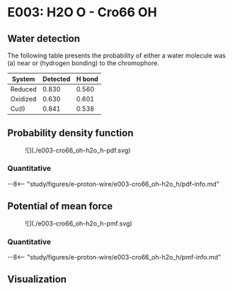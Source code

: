 # E003: H2O O - Cro66 OH

## Water detection

The following table presents the probability of either a water molecule was (a) near or (hydrogen bonding) to the chromophore.

| System | Detected | H bond |
| ------ | -------- | ------ |
| Reduced | 0.830 | 0.560 |
| Oxidized | 0.630 | 0.601 |
| Cu(I) | 0.841 | 0.538 |

## Probability density function

<figure markdown>
![](./e003-cro66_oh-h2o_h-pdf.svg)
</figure>

### Quantitative

--8<-- "study/figures/e-proton-wire/e003-cro66_oh-h2o_h/pdf-info.md"

## Potential of mean force

<figure markdown>
![](./e003-cro66_oh-h2o_h-pmf.svg)
</figure>

### Quantitative

--8<-- "study/figures/e-proton-wire/e003-cro66_oh-h2o_h/pmf-info.md"

## Visualization

<div id="reduced-view" class="mol-container"></div>
<script>
document.addEventListener('DOMContentLoaded', (event) => {
    const viewer = molstar.Viewer.create('reduced-view', {
        layoutIsExpanded: false,
        layoutShowControls: false,
        layoutShowRemoteState: false,
        layoutShowSequence: true,
        layoutShowLog: false,
        layoutShowLeftPanel: false,
        viewportShowExpand: true,
        viewportShowSelectionMode: true,
        viewportShowAnimation: false,
        pdbProvider: 'rcsb',
    }).then(viewer => {
        // viewer.loadStructureFromUrl("/analysis/005-rogfp-glh-md/data/traj/frame_106403.pdb", "pdb");
        viewer.loadSnapshotFromUrl("/misc/002-molstar-states/reduced-example.molj", "molj");
    });
});
</script>
